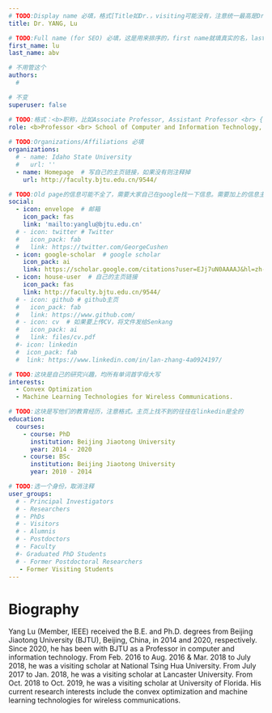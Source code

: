 ```yaml
---
# TODO:Display name 必填，格式[Title如Dr.，visiting可能没有，注意统一最高是Dr. 而不是Prof.] [全大写的Last name][, ][首字母大写的Last name]
title: Dr. YANG, Lu

# TODO:Full name (for SEO) 必填，这是用来排序的，first name就填真实的名，last_name一定按照excel填写
first_name: lu 
last_name: abv

# 不用管这个
authors:
  # 

# 不变
superuser: false

# TODO:格式：<b>职称，比如Associate Professor, Assistant Professor <br> {工作单位}, {工作国家:China、USA等}</b>
role: <b>Professor <br> School of Computer and Information Technology, <br>Beijing Jiaotong University, China</b>
 
# TODO:Organizations/Affiliations 必填
organizations:
  # - name: Idaho State University 
  #   url: ''
  - name: Homepage  # 写自己的主页链接，如果没有则注释掉
    url: http://faculty.bjtu.edu.cn/9544/

# TODO:Old page的信息可能不全了，需要大家自己在google找一下信息。需要加上的信息主要包含email、google scholar、个人主页、linkedin
social:
  - icon: envelope  # 邮箱
    icon_pack: fas
    link: 'mailto:yanglu@bjtu.edu.cn'
  # - icon: twitter # Twitter
  #   icon_pack: fab  
  #   link: https://twitter.com/GeorgeCushen
  - icon: google-scholar  # google scholar
    icon_pack: ai
    link: https://scholar.google.com/citations?user=EJj7uN0AAAAJ&hl=zh-CN
  - icon: house-user  # 自己的主页链接
    icon_pack: fas
    link: http://faculty.bjtu.edu.cn/9544/
  # - icon: github # github主页
  #   icon_pack: fab   
  #   link: https://www.github.com/
  # - icon: cv  # 如果要上传CV，将文件发给Senkang
  #   icon_pack: ai
  #   link: files/cv.pdf
  #- icon: linkedin 
  #  icon_pack: fab
  #  link: https://www.linkedin.com/in/lan-zhang-4a0924197/

# TODO:这块是自己的研究兴趣，均所有单词首字母大写
interests:
  - Convex Optimization
  - Machine Learning Technologies for Wireless Communications.

# TODO:这块是写他们的教育经历，注意格式。主页上找不到的往往在linkedin是全的
education:
  courses:
    - course: PhD
      institution: Beijing Jiaotong University
      year: 2014 - 2020
    - course: BSc
      institution: Beijing Jiaotong University
      year: 2010 - 2014

# TODO:选一个身份，取消注释
user_groups:
  # - Principal Investigators
  # - Researchers
  # - PhDs
  # - Visitors
  # - Alumnis
  # - Postdoctors
  # - Faculty
  #- Graduated PhD Students
  # - Former Postdoctoral Researchers
   - Former Visiting Students
---
```

<!-- TODO:写自己的Biography -->
# Biography
<!-- 这部分不要写他们的PhD招生信息，直接复制他们主页的个人简介。实在没有，在excel备注一下{个人资料缺失}再提交给我 -->
<!-- <p style="text-align:justify">  -->
Yang Lu (Member, IEEE) received the B.E. and Ph.D. degrees from Beijing Jiaotong University (BJTU), Beijing, China, in 2014 and 2020, respectively. Since 2020, he has been with BJTU as a Professor in computer and information technology. From Feb. 2016 to Aug. 2016 & Mar. 2018 to July 2018, he was a visiting scholar at National Tsing Hua University. From July 2017 to Jan. 2018, he was a visiting scholar at Lancaster University. From Oct. 2018 to Oct. 2019, he was a visiting scholar at University of Florida. His current research interests include the convex optimization and machine learning technologies for wireless communications.